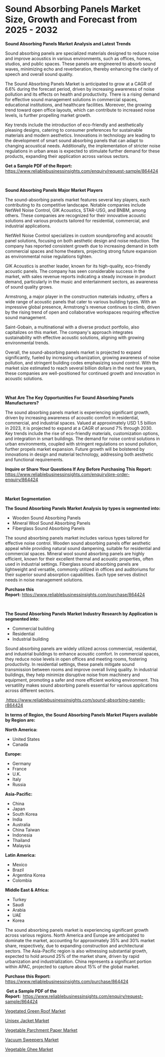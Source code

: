 <p><h1>Sound Absorbing Panels Market Size, Growth and Forecast from 2025 - 2032</h1></p><p><strong>Sound Absorbing Panels Market Analysis and Latest Trends</strong></p>
<p><p>Sound absorbing panels are specialized materials designed to reduce noise and improve acoustics in various environments, such as offices, homes, studios, and public spaces. These panels are engineered to absorb sound waves, minimizing echo and reverberation, thereby enhancing the clarity of speech and overall sound quality.</p><p>The Sound Absorbing Panels Market is anticipated to grow at a CAGR of 6.6% during the forecast period, driven by increasing awareness of noise pollution and its effects on health and productivity. There is a rising demand for effective sound management solutions in commercial spaces, educational institutions, and healthcare facilities. Moreover, the growing trend toward open office layouts, which can contribute to increased noise levels, is further propelling market growth.</p><p>Key trends include the introduction of eco-friendly and aesthetically pleasing designs, catering to consumer preferences for sustainable materials and modern aesthetics. Innovations in technology are leading to the development of smart sound absorbing panels that can adapt to changing acoustical needs. Additionally, the implementation of stricter noise regulations in urban areas is expected to stimulate further demand for these products, expanding their application across various sectors.</p></p>
<p><strong>Get a Sample PDF of the Report:&nbsp;</strong> <a href="https://www.reliablebusinessinsights.com/enquiry/request-sample/864424?utm_campaign=100&utm_medium=2&utm_source=Github&utm_content=ia&utm_term=08022025&utm_id=sound-absorbing-panels">https://www.reliablebusinessinsights.com/enquiry/request-sample/864424</a></p>
<p>&nbsp;</p>
<p><strong>Sound Absorbing Panels Major Market Players</strong></p>
<p><p>The sound-absorbing panels market features several key players, each contributing to its competitive landscape. Notable companies include NetWell Noise Control, GIK Acoustics, STAR-USG, and BNBM, among others. These companies are recognized for their innovative acoustic solutions and various products tailored for residential, commercial, and industrial applications.</p><p>NetWell Noise Control specializes in custom soundproofing and acoustic panel solutions, focusing on both aesthetic design and noise reduction. The company has reported consistent growth due to increasing demand in both commercial spaces and home theaters, projecting strong future expansion as environmental noise regulations tighten.</p><p>GIK Acoustics is another leader, known for its high-quality, eco-friendly acoustic panels. The company has seen considerable success in the market, with sales revenue reports indicating a steady increase in product demand, particularly in the music and entertainment sectors, as awareness of sound quality grows.</p><p>Armstrong, a major player in the construction materials industry, offers a wide range of acoustic panels that cater to various building types. With an impressive global presence, Armstrong's revenue continues to climb, driven by the rising trend of open and collaborative workspaces requiring effective sound management.</p><p>Saint-Gobain, a multinational with a diverse product portfolio, also capitalizes on this market. The company's approach integrates sustainability with effective acoustic solutions, aligning with growing environmental trends.</p><p>Overall, the sound-absorbing panels market is projected to expand significantly, fueled by increasing urbanization, growing awareness of noise pollution, and stringent building codes emphasizing sound control. With the market size estimated to reach several billion dollars in the next few years, these companies are well-positioned for continued growth and innovation in acoustic solutions.</p></p>
<p>&nbsp;</p>
<p><strong>What Are The Key Opportunities For Sound Absorbing Panels Manufacturers?</strong></p>
<p><p>The sound absorbing panels market is experiencing significant growth, driven by increasing awareness of acoustic comfort in residential, commercial, and industrial spaces. Valued at approximately USD 1.5 billion in 2023, it is projected to expand at a CAGR of around 7% through 2030. Key trends include the rise of eco-friendly materials, customization options, and integration in smart buildings. The demand for noise control solutions in urban environments, coupled with stringent regulations on sound pollution, further propels market expansion. Future growth will be bolstered by innovations in design and material technology, addressing both aesthetic and functional requirements.</p></p>
<p><strong>Inquire or Share Your Questions If Any Before Purchasing This Report:</strong> <a href="https://www.reliablebusinessinsights.com/enquiry/pre-order-enquiry/864424?utm_campaign=100&utm_medium=2&utm_source=Github&utm_content=ia&utm_term=08022025&utm_id=sound-absorbing-panels">https://www.reliablebusinessinsights.com/enquiry/pre-order-enquiry/864424</a></p>
<p>&nbsp;</p>
<p><strong>Market Segmentation</strong></p>
<p><strong>The Sound Absorbing Panels Market Analysis by types is segmented into:</strong></p>
<p><ul><li>Wooden Sound Absorbing Panels</li><li>Mineral Wool Sound Absorbing Panels</li><li>Fiberglass Sound Absorbing Panels</li></ul></p>
<p><p>The sound absorbing panels market includes various types tailored for effective noise control. Wooden sound absorbing panels offer aesthetic appeal while providing natural sound dampening, suitable for residential and commercial spaces. Mineral wool sound absorbing panels are highly efficient, known for their excellent thermal and acoustic properties, often used in industrial settings. Fiberglass sound absorbing panels are lightweight and versatile, commonly utilized in offices and auditoriums for their superior sound absorption capabilities. Each type serves distinct needs in noise management solutions.</p></p>
<p><strong>Purchase this Report:&nbsp;</strong><a href="https://www.reliablebusinessinsights.com/purchase/864424?utm_campaign=100&utm_medium=2&utm_source=Github&utm_content=ia&utm_term=08022025&utm_id=sound-absorbing-panels">https://www.reliablebusinessinsights.com/purchase/864424</a></p>
<p>&nbsp;</p>
<p><strong>The Sound Absorbing Panels Market Industry Research by Application is segmented into:</strong></p>
<p><ul><li>Commercial building</li><li>Residential</li><li>Industrial building</li></ul></p>
<p><p>Sound absorbing panels are widely utilized across commercial, residential, and industrial buildings to enhance acoustic comfort. In commercial spaces, they reduce noise levels in open offices and meeting rooms, fostering productivity. In residential settings, these panels mitigate sound transmission between rooms and improve overall living quality. In industrial buildings, they help minimize disruptive noise from machinery and equipment, promoting a safer and more efficient working environment. This versatility makes sound absorbing panels essential for various applications across different sectors.</p></p>
<p><a href="https://www.reliablebusinessinsights.com/sound-absorbing-panels-r864424?utm_campaign=100&utm_medium=2&utm_source=Github&utm_content=ia&utm_term=08022025&utm_id=sound-absorbing-panels">&nbsp;https://www.reliablebusinessinsights.com/sound-absorbing-panels-r864424</a></p>
<p><strong>In terms of Region, the Sound Absorbing Panels Market Players available by Region are:</strong></p>
<p>
    <p> <strong> North America: </strong>
        <ul>
            <li>United States</li>
            <li>Canada</li>
        </ul>
        </p> 
    <p> <strong> Europe: </strong>
        <ul>
            <li>Germany</li>
            <li>France</li>
            <li>U.K.</li>
            <li>Italy</li>
            <li>Russia</li>
        </ul>
        </p> 
    <p> <strong> Asia-Pacific: </strong>
        <ul>
            <li>China</li>
            <li>Japan</li>
            <li>South Korea</li>
            <li>India</li>
            <li>Australia</li>
            <li>China Taiwan</li>
            <li>Indonesia</li>
            <li>Thailand</li>
            <li>Malaysia</li>
        </ul>
        </p> 
    <p> <strong> Latin America: </strong>
        <ul>
            <li>Mexico</li>
            <li>Brazil</li>
            <li>Argentina Korea</li>
            <li>Colombia</li>
        </ul>
        </p> 
    <p> <strong> Middle East & Africa: </strong>
        <ul>
            <li>Turkey</li>
            <li>Saudi</li>
            <li>Arabia</li>
            <li>UAE</li>
            <li>Korea</li>
        </ul>
    </p>
    </p>
<p><p>The sound absorbing panels market is experiencing significant growth across various regions. North America and Europe are anticipated to dominate the market, accounting for approximately 35% and 30% market share, respectively, due to expanding construction and architectural sectors. The Asia-Pacific region is also witnessing substantial growth, expected to hold around 25% of the market share, driven by rapid urbanization and industrialization. China represents a significant portion within APAC, projected to capture about 15% of the global market.</p></p>
<p><strong>Purchase this Report: </strong><a href="https://www.reliablebusinessinsights.com/purchase/864424?utm_campaign=100&utm_medium=2&utm_source=Github&utm_content=ia&utm_term=08022025&utm_id=sound-absorbing-panels">https://www.reliablebusinessinsights.com/purchase/864424</a></p>
<p>&nbsp;<strong>Get a Sample PDF of the Report:&nbsp;&nbsp;</strong><a href="https://www.reliablebusinessinsights.com/enquiry/request-sample/864424?utm_campaign=100&utm_medium=2&utm_source=Github&utm_content=ia&utm_term=08022025&utm_id=sound-absorbing-panels">https://www.reliablebusinessinsights.com/enquiry/request-sample/864424</a></p>
<p><strong></strong></p>
<p><p><a href="https://github.com/xtysizov/Market-Research-Report-List-1/blob/main/vegetated-green-roof-market.md?utm_campaign=100&utm_medium=2&utm_source=Github&utm_content=ia&utm_term=08022025&utm_id=sound-absorbing-panels">Vegetated Green Roof Market</a></p><p><a href="https://github.com/stickkinkel/Market-Research-Report-List-1/blob/main/unisex-jacket-market.md?utm_campaign=100&utm_medium=2&utm_source=Github&utm_content=ia&utm_term=08022025&utm_id=sound-absorbing-panels">Unisex Jacket Market</a></p><p><a href="https://github.com/xalatieusope/Market-Research-Report-List-1/blob/main/vegetable-parchment-paper-market.md?utm_campaign=100&utm_medium=2&utm_source=Github&utm_content=ia&utm_term=08022025&utm_id=sound-absorbing-panels">Vegetable Parchment Paper Market</a></p><p><a href="https://github.com/lefiobakali/Market-Research-Report-List-1/blob/main/vacuum-sweepers-market.md?utm_campaign=100&utm_medium=2&utm_source=Github&utm_content=ia&utm_term=08022025&utm_id=sound-absorbing-panels">Vacuum Sweepers Market</a></p><p><a href="https://github.com/kaloyhboosh/Market-Research-Report-List-1/blob/main/vegetable-ghee-market.md?utm_campaign=100&utm_medium=2&utm_source=Github&utm_content=ia&utm_term=08022025&utm_id=sound-absorbing-panels">Vegetable Ghee Market</a></p></p>
